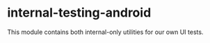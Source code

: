 # internal-testing-android

This module contains both internal-only utilities for our own UI tests.
